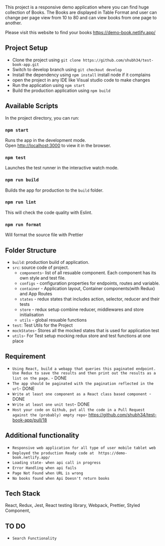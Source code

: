 This project is a responsive demo application where you can find huge collection of Books.
The Books are displayed in Table Format and user can change per page view from 10 to 80 and can view books from one page to another.

Please visit this website to find your books https://demo-book.netlify.app/

## Project Setup

- Clone the project using `git clone https://github.com/shubh34/test-book-app.git`
- Switch to develop branch using `git checkout develop`
- Install the dependency using `npm install` install node if it complains
- open the project in any IDE like Visual studio code to make changes
- Run the application using `npm start`
- Build the production application using `npm build`

## Available Scripts

In the project directory, you can run:

### `npm start`

Runs the app in the development mode.<br>
Open [http://localhost:3000](http://localhost:3000) to view it in the browser.

### `npm test`

Launches the test runner in the interactive watch mode.

### `npm run build`

Builds the app for production to the `build` folder.

### `npm run lint`

This will check the code quality with Eslint.

### `npm run format`

Will format the source file with Prettier

## Folder Structure

- `build`: production build of application.
- `src`: source code of project.
  - `components`- list of all resuable component. Each component has its own style and test file.
  - `configs` - configuration properties for endpoints, routes and variable.
  - `container` - Application layout, Container components(with Redux) and App Routes
  - `states` - redux states that includes action, selector, reducer and their tests
  - `store` - redux setup combine reducer, middlewares and store initialisation
  - `utils` - global resuable functions
- `test`: Test Utils for the Project
- `mockStates`- Stores all the mocked states that is used for application test
- `utils`- For Test setup mocking redux store and test functions at one place

## Requirement

- `​Using React, build a webapp that queries this paginated endpoint. Use Redux to save the results and then print out the results as a list on the page.` - DONE
- `The app should be paginated with the pagination reflected in the url`- DONE
- `Write at least one component as a React class based component `- DONE
- `Write at least one unit test`- DONE
- ​`Host your code on Github, put all the code in a Pull Request against the (probably) empty repo`- https://github.com/shubh34/test-book-app/pull/18

## Additional functionality

- `Responsive web application for all type of user mobile tablet web`
- `Deployed the production Ready code at  https://demo-book.netlify.app/`
- `Loading state- when api call in progress`
- `Error Handling when api fails`
- `Page Not Found when URL is wrong`
- `No books found when Api Doesn't return books`


## Tech Stack

React, Redux, Jest, React testing library, Webpack, Prettier, Styled Component, 

## TO DO
- `Search Functionality`

